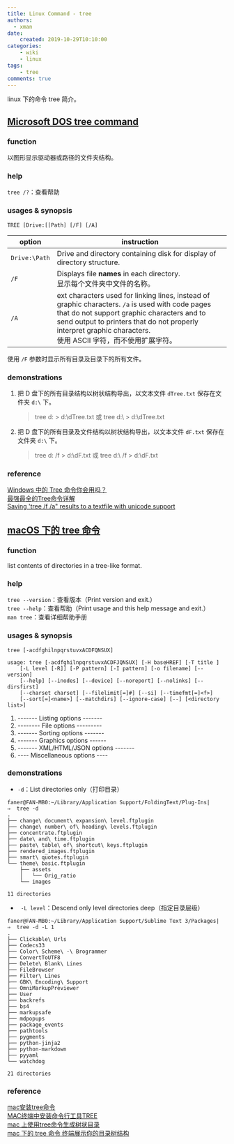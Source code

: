 ```yaml
---
title: Linux Command - tree
authors:
  - xman
date:
    created: 2019-10-29T10:10:00
categories:
    - wiki
    - linux
tags:
    - tree
comments: true
---
```


linux 下的命令 tree 简介。

<!-- more -->

## [Microsoft DOS tree command](http://www.computerhope.com/treehlp.htm)

### function

以图形显示驱动器或路径的文件夹结构。

### help

`tree /?`：查看帮助

### usages & synopsis

`TREE [Drive:[[Path] [/F] [/A]`

option                      |  instruction
---------------------|----------------
`Drive:\Path`  | Drive and directory containing disk for display of directory structure.
`/F`          | Displays file **names** in each directory.<br>显示每个文件夹中文件的名称。 
`/A`          | ext characters used for linking lines, instead of graphic characters. `/a` is used with code pages that do not support graphic characters and to send output to printers that do not properly interpret graphic characters.<br>使用 ASCII 字符，而不使用扩展字符。

使用 `/F` 参数时显示所有目录及目录下的所有文件。

### demonstrations

1. 把 D 盘下的所有目录结构以树状结构导出，以文本文件 `dTree.txt` 保存在文件夹 `d:\` 下。

	> tree d: > d:\dTree.txt 或 tree d:\ > d:\dTree.txt

2. 把 D 盘下的所有目录及文件结构以树状结构导出，以文本文件 `dF.txt` 保存在文件夹 `d:\` 下。

	> tree d: /f > d:\dF.txt 或 tree d:\ /f > d:\dF.txt

### reference

[Windows 中的 Tree 命令你会用吗？](http://blog.csdn.net/hantiannan/article/details/7663893)  
[最强最全的Tree命令详解](http://www.blogjava.net/coderdream/archive/2008/01/18/176352.html)  
[Saving 'tree /f /a" results to a textfile with unicode support](http://stackoverflow.com/questions/138576/saving-tree-f-a-results-to-a-textfile-with-unicode-support)

## [macOS 下的 tree 命令](http://www.cnblogs.com/ayseeing/p/4097066.html)

### function

list contents of directories in a tree-like format.

### help

`tree --version`：查看版本（Print version and exit.）  
`tree --help`：查看帮助（Print usage and this help message and exit.）  
`man tree`：查看详细帮助手册  

### usages & synopsis

`tree [-acdfghilnpqrstuvxACDFQNSUX]`

```Shell
usage: tree [-acdfghilnpqrstuvxACDFJQNSUX] [-H baseHREF] [-T title ]
	[-L level [-R]] [-P pattern] [-I pattern] [-o filename] [--version]
	[--help] [--inodes] [--device] [--noreport] [--nolinks] [--dirsfirst]
	[--charset charset] [--filelimit[=]#] [--si] [--timefmt[=]<f>]
	[--sort[=]<name>] [--matchdirs] [--ignore-case] [--] [<directory list>]
```

1. ------- Listing options -------
2. -------- File options ---------
3. ------- Sorting options -------
4. ------- Graphics options ------
5. ------- XML/HTML/JSON options -------
6. ---- Miscellaneous options ----

### demonstrations

- `-d`：List directories only（打印目录）

```Shell
faner@FAN-MB0:~/Library/Application Support/FoldingText/Plug-Ins|
⇒  tree -d
.
├── change\ document\ expansion\ level.ftplugin
├── change\ number\ of\ heading\ levels.ftplugin
├── concentrate.ftplugin
├── date\ and\ time.ftplugin
├── paste\ table\ of\ shortcut\ keys.ftplugin
├── rendered_images.ftplugin
├── smart\ quotes.ftplugin
└── theme\ basic.ftplugin
    ├── assets
    │   └── Orig_ratio
    └── images

11 directories
```

- ` -L level`：Descend only level directories deep（指定目录层级）

```Shell
faner@FAN-MB0:~/Library/Application Support/Sublime Text 3/Packages|
⇒  tree -d -L 1
.
├── Clickable\ Urls
├── Codecs33
├── Color\ Scheme\ -\ Brogrammer
├── ConvertToUTF8
├── Delete\ Blank\ Lines
├── FileBrowser
├── Filter\ Lines
├── GBK\ Encoding\ Support
├── OmniMarkupPreviewer
├── User
├── backrefs
├── bs4
├── markupsafe
├── mdpopups
├── package_events
├── pathtools
├── pygments
├── python-jinja2
├── python-markdown
├── pyyaml
└── watchdog

21 directories
```

### reference

[mac安装tree命令](http://www.jianshu.com/p/1326756ad23e)  
[MAC终端中安装命令行工具TREE](http://coderlt.coding.me/2016/03/16/mac-osx-tree/)  
[mac 上使用tree命令生成树状目录](http://qingtong234.github.io/2016/01/07/mac上使用tree命令生成树状目录/)  
[mac 下的 tree 命令 终端展示你的目录树结构](http://yijiebuyi.com/blog/c0defa3a47d16e675d58195adc35514b.html)  
